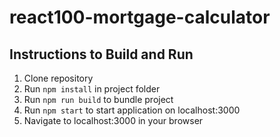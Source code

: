 # react100-mortgage-calculator

## Instructions to Build and Run
1. Clone repository
2. Run ```npm install``` in project folder
3. Run ```npm run build``` to bundle project
4. Run ```npm start``` to start application on localhost:3000
5. Navigate to localhost:3000 in your browser
